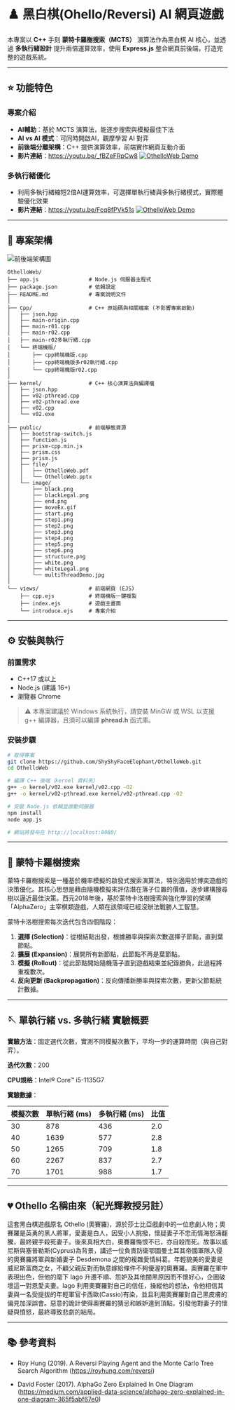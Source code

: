 # ♟️ 黑白棋(Ohello/Reversi) AI 網頁遊戲

本專案以 **C++**  手刻 **蒙特卡羅樹搜索（MCTS）** 演算法作為黑白棋 AI 核心，並透過 **多執行緒設計** 提升兩倍運算效率，使用 **Express.js** 整合網頁前後端，打造完整的遊戲系統。

---

## ⭐ 功能特色

### **專案介紹**

- **AI輔助**：基於 MCTS 演算法，能逐步搜索與模擬最佳下法  
- **AI vs AI 模式**：可同時開啟AI，觀摩學習 AI 對弈
- **前後端分離架構**：C++ 提供演算效率，前端實作網頁互動介面 
- **影片連結**：https://youtu.be/_fBZeFRpCw8
[![OthelloWeb Demo](/public/image/homePage.png)](https://youtu.be/_fBZeFRpCw8)

### **多執行緒優化**

- 利用多執行緒縮短2倍AI運算效率，可選擇單執行緒與多執行緒模式，實際體驗優化效果 
- **影片連結**：https://youtu.be/Fcq8fPVk51s
[![OthelloWeb Demo](/public/image/multiThreadDemo.jpg)](https://youtu.be/Fcq8fPVk51s)

---

## 📂 專案架構

![前後端架構圖](public/image/structure.png)

```plaintext
OthelloWeb/
├── app.js                # Node.js 伺服器主程式
├── package.json          # 依賴設定
├── README.md             # 專案說明文件
│
├── Cpp/                  # C++ 原始碼與相關檔案 (不影響專案啟動)
│   ├── json.hpp
│   ├── main-origin.cpp
│   ├── main-r01.cpp
│   ├── main-r02.cpp
│   ├── main-r02多執行緒.cpp
│   └── 終端機版/
│       ├── cpp終端機版.cpp
│       ├── cpp終端機版多r02執行緒.cpp
│       └── cpp終端機版r02.cpp
│
├── kernel/               # C++ 核心演算法與編譯檔
│   ├── json.hpp
│   ├── v02-pthread.cpp
│   ├── v02-pthread.exe
│   ├── v02.cpp
│   └── v02.exe
│
├── public/               # 前端靜態資源
│   ├── bootstrap-switch.js
│   ├── function.js
│   ├── prism-cpp.min.js
│   ├── prism.css
│   ├── prism.js
│   ├── file/
│   │   ├── OthelloWeb.pdf
│   │   └── OthelloWeb.pptx
│   └── image/
│       ├── black.png
│       ├── blackLegal.png
│       ├── end.png
│       ├── moveEx.gif
│       ├── start.png
│       ├── step1.png
│       ├── step2.png
│       ├── step3.png
│       ├── step4.png
│       ├── step5.png
│       ├── step6.png
│       ├── structure.png
│       ├── white.png
│       ├── whiteLegal.png
│       └── multiThreadDemo.jpg
│
└── views/                # 前端網頁 (EJS)
    ├── cpp.ejs           # 終端機版一鍵複製
    ├── index.ejs         # 遊戲主畫面
    └── introduce.ejs     # 專案介紹
```

---

## ⚙️ 安裝與執行

### 前置需求

- C++17 或以上
- Node.js (建議 16+)
- 瀏覽器 Chrome

> ⚠️ 本專案建議於 Windows 系統執行，請安裝 MinGW 或 WSL 以支援 g++ 編譯器，且須可以編譯 **phread.h** 函式庫。
 

### 安裝步驟

```bash
# 取得專案
git clone https://github.com/ShyShyFaceElephant/OthelloWeb.git
cd OthelloWeb

# 編譯 C++ 後端（kernel 資料夾）
g++ -o kernel/v02.exe kernel/v02.cpp -O2
g++ -o kernel/v02-pthread.exe kernel/v02-pthread.cpp -O2

# 安裝 Node.js 依賴並啟動伺服器
npm install
node app.js

# 網站將發布在 http://localhost:8080/
```


---

## 🌲 蒙特卡羅樹搜索

蒙特卡羅樹搜索是一種基於機率模擬的啟發式搜索演算法，特別適用於博奕遊戲的決策優化。其核心思想是藉由隨機模擬來評估潛在落子位置的價值，逐步建構搜尋樹以逼近最佳決策。西元2018年後，基於蒙特卡洛樹搜索與強化學習的架構「AlphaZero」主宰棋類遊戲，人類在該領域已經沒辦法戰勝人工智慧。

蒙特卡洛樹搜索每次迭代包含四個階段：

1. **選擇 (Selection)**：從根結點出發，根據勝率與探索次數選擇子節點，直到葉節點。
2. **擴展 (Expansion)**：展開所有新節點，此節點不再是葉節點。
3. **模擬 (Rollout)**：從此節點開始隨機落子直到遊戲結束並紀錄勝負，此過程將重複數次。
4. **反向更新 (Backpropagation)**：反向傳播新勝率與探索次數，更新父節點統計數據。

---

## 🪡 單執行緒 vs. 多執行緒 實驗概要

**實驗方法**：固定選代次數，實測不同模擬次數下，平均一步的運算時間（與自己對弈）。

**迭代次數**：200

**CPU規格**：Intel® Core™ i5-1135G7

**實驗數據**：

| 模擬次數 | 單執行緒 (ms) | 多執行緒 (ms) | 比值 |
|----------|-----------------------------|-----------------------------|------|
| 30       | 878                         | 436                         | 2.0  |
| 40       | 1639                        | 577                         | 2.8  |
| 50       | 1265                        | 709                         | 1.8  |
| 60       | 2267                        | 837                         | 2.7  |
| 70       | 1701                        | 988                         | 1.7  |

---

## 💔 Othello 名稱由來（紀光輝教授另註）

這套黑白棋遊戲原名 Othello (奧賽羅)，源於莎士比亞戲劇中的一位悲劇人物；奧賽羅是英勇的黑人將軍，愛妻是白人，因受小人挑撥，懷疑妻子不忠而情海怒濤翻騰，最終親手殺死妻子。後來真相大白，奧賽羅悔恨不已，亦自殺而死。故事以威尼斯與塞普勒斯(Cyprus)為背景，講述一位負責防衛鄂圖曼土耳其帝國軍隊入侵的奧賽羅將軍與新婚妻子 Desdemona 之間的複雜愛情糾葛。年輕貌美的愛妻是威尼斯富商之女，不顧父親反對而執意嫁給條件不夠優渥的奧賽羅。奧賽羅在軍中表現出色，但他的麾下 Iago 升遷不順、怨妒及其他闇黑原因而不懷好心，企圖破壞這一對恩愛夫妻。Iago 利用奧賽羅對自己的信任，操縱他的想法，令他相信其妻與一名受提拔的年輕軍官卡西歐(Cassio)有染，並且利用奧賽羅對自己黑皮膚的偏見加深誤會。惡意的詭計使得奧賽羅的猜忌和嫉妒達到頂點，引發他對妻子的懷疑與憤怒，最終導致悲劇的結局。

---

## 📚 參考資料

- Roy Hung (2019). A Reversi Playing Agent and the Monte Carlo Tree Search Algorithm  (https://royhung.com/reversi)

- David Foster (2017). AlphaGo Zero Explained In One Diagram  
  (https://medium.com/applied-data-science/alphago-zero-explained-in-one-diagram-365f5abf67e0)